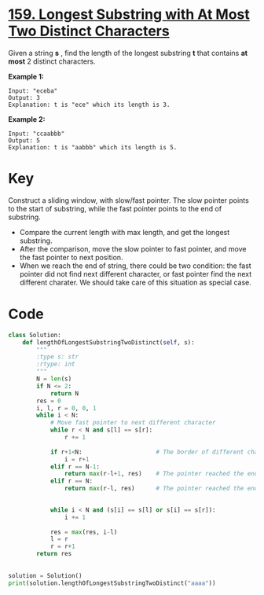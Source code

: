 # [159. Longest Substring with At Most Two Distinct Characters](https://leetcode.com/problems/longest-substring-with-at-most-two-distinct-characters/description/)

Given a string **s** , find the length of the longest substring **t**  that contains **at most** 2 distinct characters.

**Example 1:**

```
Input: "eceba"
Output: 3
Explanation: t is "ece" which its length is 3.
```

**Example 2:**

```
Input: "ccaabbb"
Output: 5
Explanation: t is "aabbb" which its length is 5.
```

# Key
Construct a sliding window, with slow/fast pointer. The slow pointer points to the start of substring, while the fast pointer points to the end of substring. 

- Compare the current length with max length, and get the longest substring.
- After the comparison, move the slow pointer to fast pointer, and move the fast pointer to next position.
- When we reach the end of string, there could be two condition: the fast pointer did not find next different character, or fast pointer find the next different charater. We should take care of this situation as special case.


# Code

```python
class Solution:
    def lengthOfLongestSubstringTwoDistinct(self, s):
        """
        :type s: str
        :rtype: int
        """
        N = len(s)
        if N <= 2:
            return N
        res = 0
        i, l, r = 0, 0, 1
        while i < N:
            # Move fast pointer to next different character
            while r < N and s[l] == s[r]:
                r += 1
            
            if r+1<N:                     # The border of different character does not reach the end
                i = r+1
            elif r == N-1:
                return max(r-l+1, res)    # The pointer reached the end of string
            elif r == N:
                return max(r-l, res)      # The pointer reached the end while not found different charater

            
            while i < N and (s[i] == s[l] or s[i] == s[r]):
                i += 1
            
            res = max(res, i-l)
            l = r
            r = r+1
        return res
        
        
solution = Solution()
print(solution.lengthOfLongestSubstringTwoDistinct("aaaa"))
```